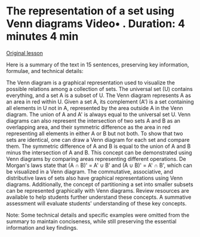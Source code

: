 # The representation of a set using Venn diagrams Video• . Duration: 4 minutes 4 min

[Original lesson](https://www.coursera.org/learn/uol-discrete-mathematics/lecture/MqEpp/the-representation-of-a-set-using-venn-diagrams)

Here is a summary of the text in 15 sentences, preserving key information, formulae, and technical details:

The Venn diagram is a graphical representation used to visualize the possible relations among a collection of sets. The universal set (U) contains everything, and a set A is a subset of U. The Venn diagram represents A as an area in red within U. Given a set A, its complement (A') is a set containing all elements in U not in A, represented by the area outside A in the Venn diagram. The union of A and A' is always equal to the universal set U. Venn diagrams can also represent the intersection of two sets A and B as an overlapping area, and their symmetric difference as the area in red representing all elements in either A or B but not both. To show that two sets are identical, one can draw a Venn diagram for each set and compare them. The symmetric difference of A and B is equal to the union of A and B minus the intersection of A and B. This concept can be demonstrated using Venn diagrams by comparing areas representing different operations. De Morgan's laws state that (A ∩ B)' = A' ∪ B' and (A ∪ B)' = A' ∩ B', which can be visualized in a Venn diagram. The commutative, associative, and distributive laws of sets also have graphical representations using Venn diagrams. Additionally, the concept of partitioning a set into smaller subsets can be represented graphically with Venn diagrams. Review resources are available to help students further understand these concepts. A summative assessment will evaluate students' understanding of these key concepts.

Note: Some technical details and specific examples were omitted from the summary to maintain conciseness, while still preserving the essential information and key findings.

